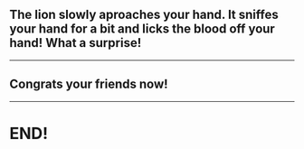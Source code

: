 ## The lion slowly aproaches your hand. It sniffes your hand for a bit and licks the blood off your hand! What a surprise!
---
## Congrats your friends now!
---
# END!
